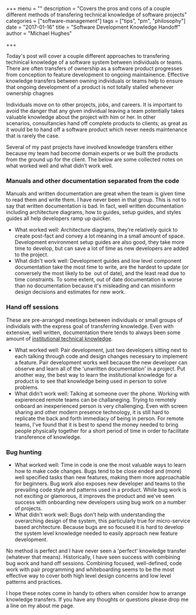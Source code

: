 +++
menu = ""
description = "Covers the pros and cons of a couple different methods of transfering technical knowledge of software projects"
categories = ["software-management"]
tags = ["tips", "pm", "philosophy"]
date = "2017-01-16"
title = "Software Development Knowledge Handoff"
author = "Michael Hughes"

+++

Today's post will cover a couple different approaches to transfering techinical knowledge of a software system between individuals
or teams. There are often transfers of ownership as a software product progresses from conception to feature development to ongoing maintainence.
Effective knowledge transfers between owning individuals or teams help to ensure that ongoing development of a product is not totally stalled whenever
ownership chagnes

<!--more-->

Individuals move on to other projects, jobs, and careers. It is important to avoid the danger that 
any given individual leaving a team potentially takes valuable knowledge about the project with him or her. In other scenarios, consultancies hand off complete products 
to clients; as great as it would be to hand off a software product which never needs maintenance that is rarely the case. 

Several of my past projects have involved knowledge transfers either because my team had become domain experts or we built the products from the ground up for the client.
The below are some collected notes on what worked well and what didn’t work well.

### Manuals and other documentation separated from the code

Manuals and written documentation are great when the team is given time to read them and write them. I have never been in that group. This is not to say that 
written documentation is bad. In fact, well written documentation including architecture diagrams, how to guides, setup guides, and styles guides all help developers ramp up quicker.

- What worked well: Architecture diagrams, they’re relatively quick to create post-fact and convey a lot meaning in a small amount of space. Development environment setup guides are 
  also good, they take more time to develop, but can save a lot of time as new developers are added to the project.
- What didn't work well: Development guides and low level component documentation take the most time to write, are the hardest to update (or conversely the most likely to be 
  out of date), and the least read due to time constraints. To some extent, out of date documentation is worse than no documentation because it's misleading and can misinform design decisions
  and estimates for new work.

### Hand off sessions

These are pre-arranged meetings between individuals or small groups of individials with the express goal of transferring knowledge. Even with extensive, well written, documentation there
tends to always been some amount of [institutional technical knowledge][1]. 

- What worked well: Pair development, just two developers sitting next to each talking through code and design changes necessary to implement a feature. Pair development works well because the new 
  developer can observe and learn all of the 'unwritten documentation' in a project. Put another way, the best way to learn the institutional knowledge for a product is to see that knowledge
  being used in person to solve problems.
- What didn't work well: Talking at someone over the phone. Working with expierenced remote teams can be challaneging. Trying to remotely onboard an inexperienced person is very challenging. Even
  with screen sharing and other modern presence technology, it is still hard to replicate the back and forth immediacy of being in person. For remote teams, I've found that it is best to spend
  the money needed to bring people physically together for a short period of time in order to facilitate transference of knowledge.

### Bug hunting

- What worked well: Time in code is one the most valuable ways to learn how to make code changes. Bugs tend to be close ended and (more) well specified tasks than new features, making them more approachable for beginners.
  Bug work also exposes new developer and teams to the prevailing code style and patterns used in a product. While bug work is not exciting or glamorous, it improves the product and we've seen success with onboarding new 
  developers using bug work on a number of projects.
- What didn't work well: Bugs don't help with understanding the overarching design of the system, this particularly true for micro-service based architecture. Because bugs are so focused it is hard to develop the system 
  level knowledge needed to easily approach new feature development.

No method is perfect and I have never seen a 'perfect' knowledge transfer (whatever that means). Historically, I have seen success with combining bug work and hand off sessions. Combining focused, well-defined, code work with
pair programming and whiteboarding seems to be the most effective way to cover both high level design concerns and low level patterns and practices.

I hope these notes come in handy to others when consider how to arrange knowledge transfers. If you have any thoughts or questions please drop me a line on my about me page.


[1]: https://en.wikipedia.org/wiki/Institutional_memory 'institutional memory'